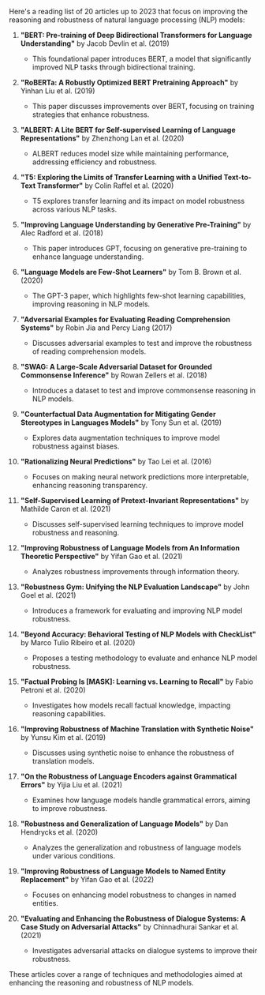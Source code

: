 Here's a reading list of 20 articles up to 2023 that focus on improving the reasoning and robustness of natural language processing (NLP) models:

1. **"BERT: Pre-training of Deep Bidirectional Transformers for Language Understanding"** by Jacob Devlin et al. (2019)  
   - This foundational paper introduces BERT, a model that significantly improved NLP tasks through bidirectional training.

2. **"RoBERTa: A Robustly Optimized BERT Pretraining Approach"** by Yinhan Liu et al. (2019)  
   - This paper discusses improvements over BERT, focusing on training strategies that enhance robustness.

3. **"ALBERT: A Lite BERT for Self-supervised Learning of Language Representations"** by Zhenzhong Lan et al. (2020)  
   - ALBERT reduces model size while maintaining performance, addressing efficiency and robustness.

4. **"T5: Exploring the Limits of Transfer Learning with a Unified Text-to-Text Transformer"** by Colin Raffel et al. (2020)  
   - T5 explores transfer learning and its impact on model robustness across various NLP tasks.

5. **"Improving Language Understanding by Generative Pre-Training"** by Alec Radford et al. (2018)  
   - This paper introduces GPT, focusing on generative pre-training to enhance language understanding.

6. **"Language Models are Few-Shot Learners"** by Tom B. Brown et al. (2020)  
   - The GPT-3 paper, which highlights few-shot learning capabilities, improving reasoning in NLP models.

7. **"Adversarial Examples for Evaluating Reading Comprehension Systems"** by Robin Jia and Percy Liang (2017)  
   - Discusses adversarial examples to test and improve the robustness of reading comprehension models.

8. **"SWAG: A Large-Scale Adversarial Dataset for Grounded Commonsense Inference"** by Rowan Zellers et al. (2018)  
   - Introduces a dataset to test and improve commonsense reasoning in NLP models.

9. **"Counterfactual Data Augmentation for Mitigating Gender Stereotypes in Languages Models"** by Tony Sun et al. (2019)  
   - Explores data augmentation techniques to improve model robustness against biases.

10. **"Rationalizing Neural Predictions"** by Tao Lei et al. (2016)  
    - Focuses on making neural network predictions more interpretable, enhancing reasoning transparency.

11. **"Self-Supervised Learning of Pretext-Invariant Representations"** by Mathilde Caron et al. (2021)  
    - Discusses self-supervised learning techniques to improve model robustness and reasoning.

12. **"Improving Robustness of Language Models from An Information Theoretic Perspective"** by Yifan Gao et al. (2021)  
    - Analyzes robustness improvements through information theory.

13. **"Robustness Gym: Unifying the NLP Evaluation Landscape"** by John Goel et al. (2021)  
    - Introduces a framework for evaluating and improving NLP model robustness.

14. **"Beyond Accuracy: Behavioral Testing of NLP Models with CheckList"** by Marco Tulio Ribeiro et al. (2020)  
    - Proposes a testing methodology to evaluate and enhance NLP model robustness.

15. **"Factual Probing Is [MASK]: Learning vs. Learning to Recall"** by Fabio Petroni et al. (2020)  
    - Investigates how models recall factual knowledge, impacting reasoning capabilities.

16. **"Improving Robustness of Machine Translation with Synthetic Noise"** by Yunsu Kim et al. (2019)  
    - Discusses using synthetic noise to enhance the robustness of translation models.

17. **"On the Robustness of Language Encoders against Grammatical Errors"** by Yijia Liu et al. (2021)  
    - Examines how language models handle grammatical errors, aiming to improve robustness.

18. **"Robustness and Generalization of Language Models"** by Dan Hendrycks et al. (2020)  
    - Analyzes the generalization and robustness of language models under various conditions.

19. **"Improving Robustness of Language Models to Named Entity Replacement"** by Yifan Gao et al. (2022)  
    - Focuses on enhancing model robustness to changes in named entities.

20. **"Evaluating and Enhancing the Robustness of Dialogue Systems: A Case Study on Adversarial Attacks"** by Chinnadhurai Sankar et al. (2021)  
    - Investigates adversarial attacks on dialogue systems to improve their robustness.

These articles cover a range of techniques and methodologies aimed at enhancing the reasoning and robustness of NLP models.